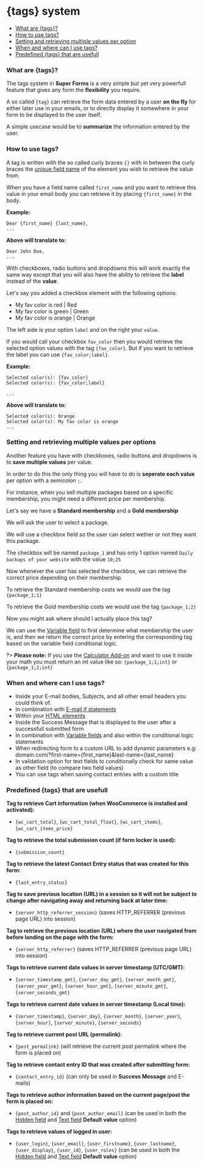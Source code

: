 # {tags} system


* [What are {tags}?](#what-are-tags)
* [How to use tags?](#how-to-use-tags)
* [Setting and retrieving multiple values per option](#setting-and-retrieving-multiple-values-per-option)
* [When and where can I use tags?](#when-and-where-can-i-use-tags)
* [Predefined {tags} that are usefull](#predefined-tags-that-are-usefull)

### What are {tags}?

The tags system in **Super Forms** is a very simple but yet very powerfull feature that gives any form the **flexibility** you require.

A so called `{tag}` can retrieve the form data entered by a user **on the fly** for either later use in your emails, or to directly display it somewhere in your form to be displayed to the user itself.

A simple usecase would be to **summarize** the information entered by the user.


### How to use tags?

A tag is written with the so called curly braces `{}` with in between the curly braces the [unique field name](unique-field-name) of the element you wish to retrieve the value from.

When you have a field name called `first_name` and you want to retrieve this value in your email body you can retrieve it by placing `{first_name}` in the body.

**Example:**

    Dear {first_name} {last_name},
    ...

**Above will translate to:**

    Dear John Doe,
    ...


With checkboxes, radio buttons and dropdowns this will work exactly the same way except that you will also have the ability to retrieve the **label** instead of the **value**.

Let's say you added a checkbox element with the following options:
- My fav color is red | Red
- My fav color is green | Green
- My fav color is orange | Orange

The left side is your option `label` and on the right your `value`. 

If you would call your checkbox `fav_color` then you would retrieve the selected option values with the tag `{fav_color}`. But if you want to retrieve the label you can use `{fav_color;label}`.

**Example:**

    Selected color(s): {fav_color}
    Selected color(s): {fav_color;label}

    ...

**Above will translate to:**

    Selected color(s): Orange
    Selected color(s): My fav color is orange
    ...


### Setting and retrieving multiple values per options

Another feature you have with checkboxes, radio buttons and dropdowns is to **save multiple values** per value.

In order to do this the only thing you will have to do is **seperate each value** per option with a semicolon `;`.

For instance, when you sell multiple packages based on a specific membership, you might need a different price per membership.

Let's say we have a **Standard membership** and a **Gold membership**

We will ask the user to select a package.

We will use a checkbox field so the user can select wether or not they want this package.

The checkbox will be named `package_1` and has only 1 option named `Daily backups of your website` with the value `10;25`

Now whenever the user has selected the checkbox, we can retrieve the correct price depending on their membership.

To retrieve the Standard membership costs we would use the tag `{package_1;1}`

To retrieve the Gold membership costs we would use the tag `{package_1;2}`

Now you might ask where should I actually place this tag?

We can use the [Variable field](variable-field) to first determine what membership the user is, and then we return the correct price by entering the corresponding tag based on the variable field conditional logic.

?> **Please note:** If you use the [Calculator Add-on](calculator-add-on) and want to use it inside your math you must return an int value like so: `{package_1;1;int}` or `{package_1;2;int}`



### When and where can I use tags?

- Inside your E-mail bodies, Subjects, and all other email headers you could think of.
- In combination with [E-mail if statements](email-if-statements)
- Within your [HTML elements](html)
- Inside the Success Message that is displayed to the user after a successfull submitted form
- In combination with [Variable fields](variable-fields) and also within the conditional logic statements
- When redirecting form to a custom URL to add dynamic parameters e.g: domain.com/?first-name={first_name}&last-name={last_name}
- In validation option for text fields to conditionally check for same value as other field (to compare two field values)
- You can use tags when saving contact entries with a custom title



### Predefined {tags} that are usefull

**Tag to retrieve Cart information (when WooCommerce is installed and activated):**
- `{wc_cart_total}`, `{wc_cart_total_float}`, `{wc_cart_items}`, `{wc_cart_items_price}`

**Tag to retrieve the total submission count (if form locker is used):**
- `{submission_count}`

**Tag to retrieve the latest Contact Entry status that was created for this form:**
- `{last_entry_status}`

**Tag to save previous location (URL) in a session so it will not be subject to change after navigating away and returning back at later time:**
- `{server_http_referrer_session}` (saves HTTP_REFERRER (previous page URL) into session)

**Tag to retrieve the previous location (URL) where the user navigated from before landing on the page with the form:**
- `{server_http_referrer}` (saves HTTP_REFERRER (previous page URL) into session)

**Tags to retrieve current date values in server timestamp (UTC/GMT):**
- `{server_timestamp_gmt}`, `{server_day_gmt}`, `{server_month_gmt}`, `{server_year_gmt}`, `{server_hour_gmt}`, `{server_minute_gmt}`, `{server_seconds_gmt}` 

**Tags to retrieve current date values in server timestamp (Local time):**
- `{server_timestamp}`, `{server_day}`, `{server_month}`, `{server_year}`, `{server_hour}`, `{server_minute}`, `{server_seconds}`

**Tag to retrieve current post URL (permalink):**
- `{post_permalink}` (will retrieve the current post permalink where the form is placed on)

**Tag to retrieve contact entry ID that was created after submitting form:**
- `{contact_entry_id}` (can only be used in **Success Message** and E-mails)

**Tags to retrieve author information based on the current page/post the form is placed on:**
- `{post_author_id}` and `{post_author_email}` (can be used in both the [Hidden field](hidden-field) and [Text field](text-field) **Default value** option)

**Tags to retrieve values of logged in user:**
- `{user_login}`, `{user_email}`, `{user_firstname}`, `{user_lastname}`, `{user_display}`, `{user_id}`, `{user_roles}` (can be used in both the [Hidden field](hidden-field) and [Text field](text-field) **Default value** option)
